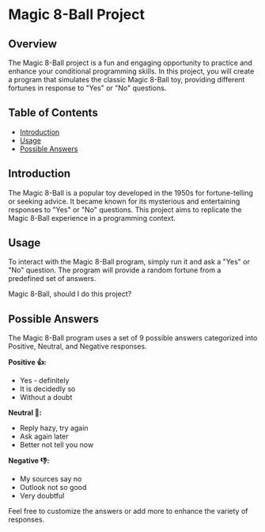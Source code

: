 # Magic 8-Ball Project

## Overview

The Magic 8-Ball project is a fun and engaging opportunity to practice and enhance your conditional programming skills. In this project, you will create a program that simulates the classic Magic 8-Ball toy, providing different fortunes in response to "Yes" or "No" questions.

## Table of Contents

- [Introduction](#introduction)
- [Usage](#usage)
- [Possible Answers](#possible-answers)

## Introduction

The Magic 8-Ball is a popular toy developed in the 1950s for fortune-telling or seeking advice. It became known for its mysterious and entertaining responses to "Yes" or "No" questions. This project aims to replicate the Magic 8-Ball experience in a programming context.

## Usage

To interact with the Magic 8-Ball program, simply run it and ask a "Yes" or "No" question. The program will provide a random fortune from a predefined set of answers.

Magic 8-Ball, should I do this project?

## Possible Answers

The Magic 8-Ball program uses a set of 9 possible answers categorized into Positive, Neutral, and Negative responses.

**Positive 👍:**
- Yes - definitely
- It is decidedly so
- Without a doubt

**Neutral 🤔:**
- Reply hazy, try again
- Ask again later
- Better not tell you now

**Negative 👎:**
- My sources say no
- Outlook not so good
- Very doubtful

Feel free to customize the answers or add more to enhance the variety of responses.

